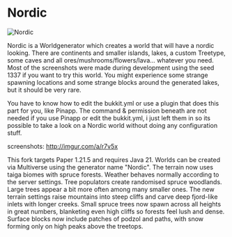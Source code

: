 Nordic
======

![Nordic](https://i.imgur.com/KJ3Di.png)

Nordic is a Worldgenerator which creates a world that will have a nordic looking. There are continents and smaller islands, lakes, a custom Treetype, some caves and all ores/mushrooms/flowers/lava... whatever you need. Most of the screenshots were made during development using the seed 1337 if you want to try this world. You might experience some strange spawning locations and some strange blocks around the generated lakes, but it should be very rare.

You have to know how to edit the bukkit.yml or use a plugin that does this part for you, like Pinapp.
The command & permission beneath are not needed if you use Pinapp or edit the bukkit.yml, i just left them in so its possible to take a look on a Nordic world without doing any configuration stuff.

screenshots: http://imgur.com/a/r7v5x

This fork targets Paper 1.21.5 and requires Java 21. Worlds can be created via Multiverse using the generator name "Nordic".
The terrain now uses taiga biomes with spruce forests. Weather behaves normally according to the server settings.
Tree populators create randomised spruce woodlands. Large trees appear a bit more often among many smaller ones. The new terrain settings raise mountains into steep cliffs and carve deep fjord-like inlets with longer creeks.
Small spruce trees now spawn across all heights in great numbers, blanketing even high cliffs so forests feel lush and dense.
Surface blocks now include patches of podzol and paths, with snow forming only on high peaks above the treetops.
